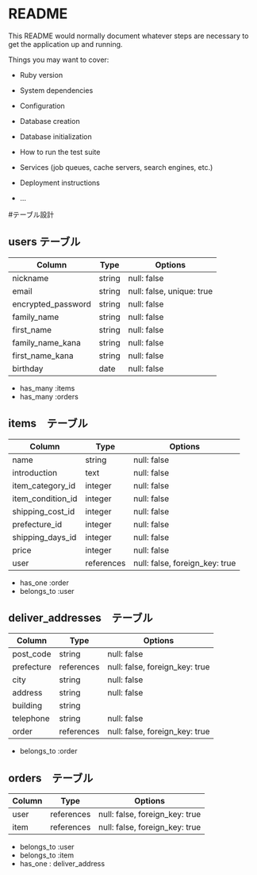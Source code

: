 # README

This README would normally document whatever steps are necessary to get the
application up and running.

Things you may want to cover:

* Ruby version

* System dependencies

* Configuration

* Database creation

* Database initialization

* How to run the test suite

* Services (job queues, cache servers, search engines, etc.)

* Deployment instructions

* ...

#テーブル設計

## users テーブル

| Column                |Type    |Options                    |
|---------------------- |------- |-------------------------- |
| nickname              | string | null: false               |
| email                 | string | null: false, unique: true |
| encrypted_password    | string | null: false               |
| family_name           | string | null: false               |
| first_name            | string | null: false               |
| family_name_kana      | string | null: false               |
| first_name_kana       | string | null: false               |
| birthday              | date   | null: false               |

- has_many :items
- has_many :orders


## items　テーブル

| Column              | Type      | Options                        |
|-----------------    |---------- |------------------------------- |
| name                | string    | null: false                    |
| introduction        | text      | null: false                    |
| item_category_id    | integer   | null: false                    |
| item_condition_id   | integer   | null: false                    |
| shipping_cost_id    | integer   | null: false                    |
| prefecture_id       | integer   | null: false                    |
| shipping_days_id    | integer   | null: false                    |  
| price               | integer   | null: false                    |
| user                | references| null: false, foreign_key: true |

- has_one    :order
- belongs_to :user


## deliver_addresses　テーブル

| Column     | Type        | Options     |
|----------- |------------ |------------ |
| post_code  | string      | null: false |
| prefecture | references  | null: false, foreign_key: true |
| city       | string      | null: false |
| address    | string      | null: false |
| building   | string      |             |
| telephone  | string      | null: false |
| order      | references  | null: false, foreign_key: true |

- belongs_to :order


## orders　テーブル

| Column| Type       | Options                        |
|------ |----------- |------------------------------- |
| user  | references | null: false, foreign_key: true |
| item  | references | null: false, foreign_key: true |

- belongs_to :user
- belongs_to :item
- has_one    : deliver_address






